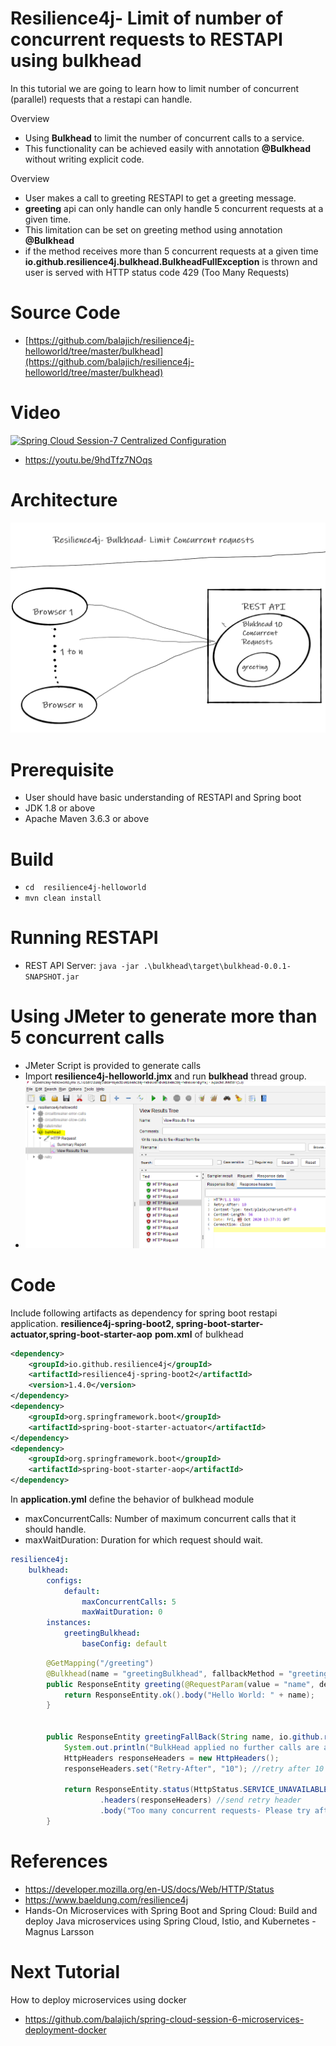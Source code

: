 # Resilience4j- Limit of number of concurrent requests to RESTAPI using bulkhead 
In  this tutorial we are going to learn how to limit number of concurrent (parallel) requests that a restapi can handle. 

Overview
- Using **Bulkhead** to limit the number of concurrent calls to a  service.
- This functionality can be achieved easily with annotation **@Bulkhead** without writing explicit code.
 

Overview
- User makes a call to greeting RESTAPI to get a greeting message.
- **greeting** api can only handle can only handle 5  concurrent requests at a given time.
- This limitation can be set on greeting method using annotation **@Bulkhead**
- if the method receives more than 5 concurrent requests at a given time  **io.github.resilience4j.bulkhead.BulkheadFullException** 
is thrown and user is served with HTTP status code 429 (Too Many Requests)  
# Source Code 
- [https://github.com/balajich/resilience4j-helloworld/tree/master/bulkhead](https://github.com/balajich/resilience4j-helloworld/tree/master/bulkhead) 
# Video
[![Spring Cloud Session-7 Centralized Configuration](https://img.youtube.com/vi/9hdTfz7NOqs/0.jpg)](https://www.youtube.com/watch?v=9hdTfz7NOqs)
- https://youtu.be/9hdTfz7NOqs
# Architecture
![architecture](architecture.png "architecture")
# Prerequisite
- User should have basic understanding of RESTAPI and Spring boot
- JDK 1.8 or above
- Apache Maven 3.6.3 or above
# Build
- ``` cd  resilience4j-helloworld ```
- ``` mvn clean install ```

# Running RESTAPI
- REST API Server: ``` java -jar .\bulkhead\target\bulkhead-0.0.1-SNAPSHOT.jar ```

# Using JMeter to generate more than 5 concurrent calls
- JMeter Script is provided to generate  calls
-  Import **resilience4j-helloworld.jmx** and run **bulkhead** thread group.
- ![jmeter](jmeter.png "jmeter")
# Code
Include following artifacts as dependency for spring boot restapi application. **resilience4j-spring-boot2,
spring-boot-starter-actuator,spring-boot-starter-aop**
**pom.xml** of  bulkhead 
```xml
<dependency>
    <groupId>io.github.resilience4j</groupId>
    <artifactId>resilience4j-spring-boot2</artifactId>
    <version>1.4.0</version>
</dependency>
<dependency>
    <groupId>org.springframework.boot</groupId>
    <artifactId>spring-boot-starter-actuator</artifactId>
</dependency>
<dependency>
    <groupId>org.springframework.boot</groupId>
    <artifactId>spring-boot-starter-aop</artifactId>
</dependency>
```
In **application.yml**  define the behavior of bulkhead module
- maxConcurrentCalls: Number of maximum concurrent calls that it should handle.
- maxWaitDuration: Duration for which request should wait.
```yaml
resilience4j:
    bulkhead:
        configs:
            default:
                maxConcurrentCalls: 5
                maxWaitDuration: 0
        instances:
            greetingBulkhead:
                baseConfig: default
```
```java
        @GetMapping("/greeting")
        @Bulkhead(name = "greetingBulkhead", fallbackMethod = "greetingFallBack")
        public ResponseEntity greeting(@RequestParam(value = "name", defaultValue = "World") String name) {
            return ResponseEntity.ok().body("Hello World: " + name);
        }
    
    
        public ResponseEntity greetingFallBack(String name, io.github.resilience4j.bulkhead.BulkheadFullException ex) {
            System.out.println("BulkHead applied no further calls are accepted");
            HttpHeaders responseHeaders = new HttpHeaders();
            responseHeaders.set("Retry-After", "10"); //retry after 10 seconds
    
            return ResponseEntity.status(HttpStatus.SERVICE_UNAVAILABLE)
                    .headers(responseHeaders) //send retry header
                    .body("Too many concurrent requests- Please try after some time");
        }
```

# References
- https://developer.mozilla.org/en-US/docs/Web/HTTP/Status
- https://www.baeldung.com/resilience4j
- Hands-On Microservices with Spring Boot and Spring Cloud: Build and deploy Java microservices 
using Spring Cloud, Istio, and Kubernetes -Magnus Larsson
# Next Tutorial
How to deploy microservices using docker
- https://github.com/balajich/spring-cloud-session-6-microservices-deployment-docker
